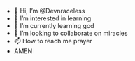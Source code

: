 - 👋 Hi, I’m @Devnraceless
- 👀 I’m interested in learning
- 🌱 I’m currently learning god
- 💞️ I’m looking to collaborate on miracles
- 📫 How to reach me prayer
-   AMEN

<!---
Devnraceless/Devnraceless is a ✨ special ✨ repository because its `README.md` (this file) appears on your GitHub profile.
You can click the Preview link to take a look at your changes.
--->
